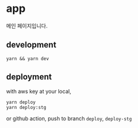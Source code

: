 # app

메인 페이지입니다.

## development

```shell
yarn && yarn dev
```

## deployment

with aws key at your local,

```shell
yarn deploy
yarn deploy:stg
```

or github action, push to branch `deploy`, `deploy-stg`
